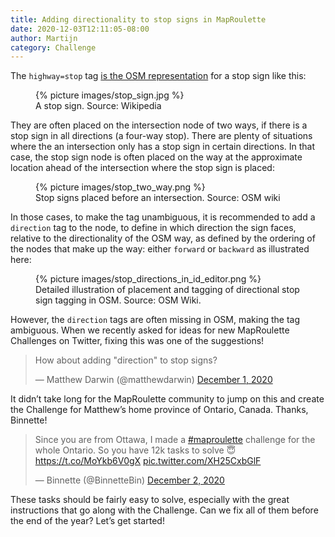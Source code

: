 ```yaml
---
title: Adding directionality to stop signs in MapRoulette
date: 2020-12-03T12:11:05-08:00
author: Martijn
category: Challenge
---
```


The `highway=stop` tag [is the OSM
representation](https://wiki.openstreetmap.org/wiki/Tag:highway%3Dstop)
for a stop sign like this:

<figure>
{% picture images/stop_sign.jpg %}
<figcaption>A stop sign. Source: Wikipedia</figcaption>
</figure>

They are often placed on the intersection node of two ways, if there is
a stop sign in all directions (a four-way stop). There are plenty of
situations where the an intersection only has a stop sign in certain
directions. In that case, the stop sign node is often placed on the way
at the approximate location ahead of the intersection where the stop
sign is placed:

<figure>
{% picture images/stop_two_way.png %}
<figcaption>Stop signs placed before an intersection. Source: OSM
wiki</figcaption>
</figure>

In those cases, to make the tag unambiguous, it is recommended to add a
`direction` tag to the node, to define in which direction the sign
faces, relative to the directionality of the OSM way, as defined by the
ordering of the nodes that make up the way: either `forward` or
`backward` as illustrated here:

<figure>
{% picture images/stop_directions_in_id_editor.png %}
<figcaption>Detailed illustration of placement and tagging of
directional stop sign tagging in OSM. Source: OSM Wiki.</figcaption>
</figure>

However, the `direction` tags are often missing in OSM, making the tag
ambiguous. When we recently asked for ideas for new MapRoulette
Challenges on Twitter, fixing this was one of the suggestions!

<blockquote>
<p>How about adding "direction" to stop signs?</p>
<p>— Matthew Darwin (@matthewdarwin) <a
href="https://twitter.com/matthewdarwin/status/1333898112604188672">December
1, 2020</a></p>
</blockquote>

It didn’t take long for the MapRoulette community to jump on this and
create the Challenge for Matthew’s home province of Ontario, Canada.
Thanks, Binnette!

<blockquote>
<p>Since you are from Ottawa, I made a <a
href="https://twitter.com/hashtag/maproulette">#maproulette</a>
challenge for the whole Ontario. So you have 12k tasks to solve 😇<a
href="https://t.co/MoYkb6V0gX">https://t.co/MoYkb6V0gX</a> <a
href="https://t.co/XH25CxbGlF">pic.twitter.com/XH25CxbGlF</a></p>
<p>— Binnette (@BinnetteBin) <a
href="https://twitter.com/BinnetteBin/status/1334249950159450117">December
2, 2020</a></p>
</blockquote>

These tasks should be fairly easy to solve, especially with the great
instructions that go along with the Challenge. Can we fix all of them
before the end of the year? Let’s get started!
